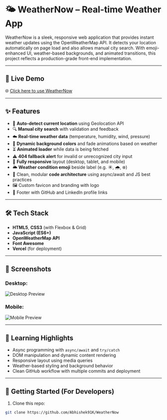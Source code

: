 # 🌤️ WeatherNow – Real-time Weather App

WeatherNow is a sleek, responsive web application that provides instant weather updates using the OpenWeatherMap API. It detects your location automatically on page load and also allows manual city search. With emoji-enhanced UI, weather-based backgrounds, and animated transitions, this project reflects a production-grade front-end implementation.

---

## 🔗 Live Demo

🌐 [Click here to use WeatherNow](https://weather-now-three-tawny.vercel.app/)

---

## ✨ Features

- 📍 **Auto-detect current location** using Geolocation API
- 🔍 **Manual city search** with validation and feedback
- ☁️ **Real-time weather data** (temperature, humidity, wind, pressure)
- 🎨 **Dynamic background colors** and fade animations based on weather
- ⏳ **Animated loader** while data is being fetched
- ⚠️ **404 fallback alert** for invalid or unrecognized city input
- 📱 **Fully responsive** layout (desktop, tablet, and mobile)
- 🌥️ **Weather condition emoji** beside label (e.g. ☀️, 🌧️, ❄️)
- 🧠 Clean, modular **code architecture** using async/await and JS best practices
- 🖼️ Custom favicon and branding with logo
- 🔗 Footer with GitHub and LinkedIn profile links

---

## 🛠️ Tech Stack

- **HTML5**, **CSS3** (with Flexbox & Grid)
- **JavaScript (ES6+)**
- **OpenWeatherMap API**
- **Font Awesome**
- **Vercel** (for deployment)

---

## 📸 Screenshots

### Desktop:
![Desktop Preview](https://github.com/user-attachments/assets/3bbedb4d-6ae2-4756-9361-1fe2ae3e1afc)

### Mobile:
![Mobile Preview](https://github.com/user-attachments/assets/96782165-f974-498f-94a0-cf6d0c031ed0)

---

## 🧠 Learning Highlights

- Async programming with `async/await` and `try/catch`
- DOM manipulation and dynamic content rendering
- Responsive layout using media queries
- Weather-based styling and background behavior
- Clean GitHub workflow with multiple commits and deployment

---

## 🚀 Getting Started (For Developers)

1. Clone this repo:
```bash
git clone https://github.com/Abhishek91K/WeatherNow


